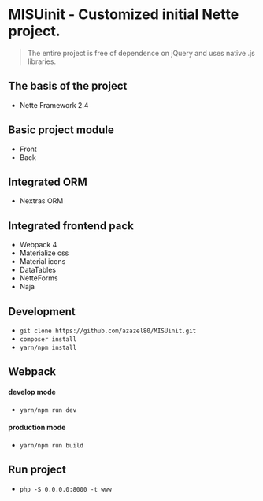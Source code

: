 # MISUinit - Customized initial Nette project.

> The entire project is free of dependence on jQuery and uses native .js libraries.

## The basis of the project

- Nette Framework 2.4

## Basic project module

- Front
- Back

## Integrated ORM

- Nextras ORM

## Integrated frontend pack

- Webpack 4
- Materialize css
- Material icons
- DataTables
- NetteForms
- Naja

## Development

- `git clone https://github.com/azazel80/MISUinit.git`
- `composer install`
- `yarn/npm install`

## Webpack 

#### develop mode 

- `yarn/npm run dev`

#### production mode

- `yarn/npm run build`

## Run project

- `php -S 0.0.0.0:8000 -t www`